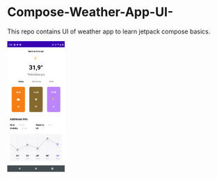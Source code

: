 # Compose-Weather-App-UI-
This repo contains UI of weather app to learn jetpack compose basics.




<img src="https://github.com/devggaurav/Compose-Weather-App-UI-/blob/main/device-2021-09-28-195318.png" height="300px">
